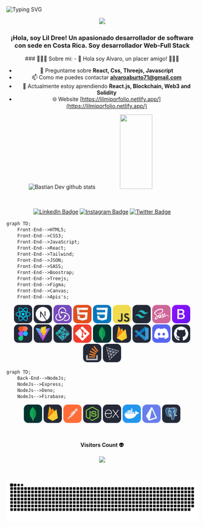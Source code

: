 ![Typing SVG](https://readme-typing-svg.herokuapp.com/?color=02D9F7FF&size=35&center=true&vCenter=true&width=1000&lines=Hola+soy+Alvaro;Tengo+20+años+Un+placer;👋+👋;Bienvenidos!)

<!---------------------------------------------------------------------------------------------------->

<div id="header" align="center">
  <img
src="https://camo.githubusercontent.com/4fa9a5bdefafee7e59ad2086429306dfc0c902d0db4d2d1fdfb534b1767d9f62/68747470733a2f2f646576656c6f706572732e67697068792e636f6d2f6272616e63682f6d61737465722f7374617469632f6170692d35313264333663303936363236383237313731303861333862626235633537642e676966"
    width="full"
  />
  <h3 align="center">
    ¡Hola, soy Lil Dree! Un apasionado desarrollador de software con sede en
    Costa Rica. Soy desarrollador Web-Full Stack
  </h3>
</div>
<!---------------------------------------------------------------------------------------------------->
<div align="center">
### 👨🏾‍💻 Sobre mi: - 📝 Hola soy Alvaro, un placer amigo! 👨🏾‍💻 

- 💬 Preguntame sobre **React, Css, Threejs, Javascript** 
- 📫 Como me puedes contactar **alvaroaburto71@gmail.com** 
- 🌱 Actualmente estoy aprendiendo **React.js, Blockchain, Web3 and Solidity** 
- 🌐 Website [https://lilmiporfolio.netlify.app/](https://lilmiporfolio.netlify.app/)
</div>
<!---------------------------------------------------------------------------------------------------->

<div align="center">  
  <img width="49%" height="195px" src="https://github-readme-stats.vercel.app/api?username=LilDre7&show_icons=true&count_private=true&hide_border=true&title_color=02D9F7FF&icon_color=02D9F7FF&text_color=c9d1d9&bg_color=0d1117" alt="Bastian Dev github stats" /> 
  
  <img width="41%" height="195px" src="https://github-readme-stats.vercel.app/api/top-langs/?username=LilDre7&layout=compact&hide_border=true&title_color=02D9F7FF&text_color=02D9F7FF&bg_color=0d1117" />
</div> 

<!---------------------------------------------------------------------------------------------------->

<p align="center">
  <br/><br/><a href="https://www.linkedin.com/in/alvaro-aburto-dev/" target="_blank"><img src="https://img.shields.io/badge/-LinkedIn-0A0A0B?logo=linkedin&style=for-the-badge&logoColor=white" alt="LinkedIn Badge" /></a>
  <a href="https://www.instagram.com/👽/" target="_blank"><img src="https://img.shields.io/badge/-Instagram-0A0A0B?logo=instagram&style=for-the-badge&logoColor=white" alt="Instagram Badge" /></a>
  <a href="https://twitter.com/👽" target="_blank"><img src="https://img.shields.io/badge/-Twitter-0A0A0B?logo=twitter&style=for-the-badge&logoColor=white" alt="Twitter Badge" /></a>
</p>

<!---------------------------------------------------------------------------------------------------->

```mermaid
graph TD;
    Front-End-->HTML5;
    Front-End-->CSS3;
    Front-End-->JavaScript;
    Front-End-->React;
    Front-End-->Tailwind;
    Front-End-->JSON;
    Front-End-->SASS;
    Front-End-->Boostrap;
    Front-End-->Treejs;
    Front-End-->Figma;
    Front-End-->Canvas;
    Front-End-->Apis's;
  ```
<p align="center">
<img src="https://github.com/tandpfun/skill-icons/blob/main/icons/React-Dark.svg" width="48" title="React.Js"> 
<img src="https://github.com/tandpfun/skill-icons/blob/main/icons/NextJS-Dark.svg" width="48" title="Next.Js">  
<img src="https://github.com/tandpfun/skill-icons/blob/main/icons/Redux.svg" width="48" title="Redux.Js">
<img src="https://github.com/tandpfun/skill-icons/blob/main/icons/HTML.svg" width="48" title="HTML"> 
<img src="https://github.com/tandpfun/skill-icons/blob/main/icons/CSS.svg" width="48" title="CSS">   
<img src="https://github.com/tandpfun/skill-icons/blob/main/icons/JavaScript.svg" width="48"  title="Javascript">      
<img src="https://github.com/tandpfun/skill-icons/blob/main/icons/TailwindCSS-Dark.svg" width="48" title="TailWindCss">     
<img src="https://github.com/tandpfun/skill-icons/blob/main/icons/Sass.svg" width="48" title="Sass">  
<img src="https://github.com/tandpfun/skill-icons/blob/main/icons/Bootstrap.svg" width="48">   
<img src="https://github.com/tandpfun/skill-icons/blob/main/icons/Figma-Dark.svg" width="48" title="Figma">   
<img src="https://github.com/tandpfun/skill-icons/blob/main/icons/Vite-Dark.svg" width="48"  title="Vite">  
<img src="https://github.com/tandpfun/skill-icons/blob/main/icons/Netlify-Dark.svg" width="48" title="Netlify">    
<img src="https://github.com/tandpfun/skill-icons/blob/main/icons/Git.svg" width="48" title="Git">  
<img src="https://github.com/tandpfun/skill-icons/blob/main/icons/MongoDB.svg" width="48" title="MongoDB">   
<img src="https://github.com/tandpfun/skill-icons/blob/main/icons/Firebase-Dark.svg" width="48" title="Firebase">   
<img src="https://github.com/tandpfun/skill-icons/blob/main/icons/VSCode-Dark.svg" width="48" title="Vscode">   
<img src="https://github.com/tandpfun/skill-icons/blob/main/icons/Discord.svg" width="48" title="Discord">   
<img src="https://github.com/tandpfun/skill-icons/blob/main/icons/Github-Dark.svg" width="48" title="Github">   
<img src="https://github.com/tandpfun/skill-icons/blob/main/icons/StackOverflow-Dark.svg" width="48" title="StackOverFlow">     
<img src="https://github.com/tandpfun/skill-icons/blob/main/icons/ThreeJS-Dark.svg" width="48" title="ThreeJs">   
<p/>

<!---------------------------------------------------------------------------------------------------->

```mermaid
graph TD;
    Back-End-->NodeJs;
    NodeJs-->Express;
    NodeJs-->Deno;
    NodeJs-->Firabase;
```

<p align="center">   
  <img src="https://github.com/tandpfun/skill-icons/blob/main/icons/MongoDB.svg" width="48" title="MongoDB">  
  <img src="https://github.com/tandpfun/skill-icons/blob/main/icons/Firebase-Dark.svg" width="48" title="Firebase">        
  <img src="https://github.com/tandpfun/skill-icons/blob/main/icons/Postman.svg" width="48" title="Postman">     
  <img src="https://github.com/tandpfun/skill-icons/blob/main/icons/NodeJS-Dark.svg" width="48" title="NodeJs">   
  <img src="https://raw.githubusercontent.com/tandpfun/skill-icons/04cdbafee8406ab0e9c4e8d449afc78775c9b7e1/icons/ExpressJS-Dark.svg" width="48" title="Express">
  <img src="https://raw.githubusercontent.com/tandpfun/skill-icons/04cdbafee8406ab0e9c4e8d449afc78775c9b7e1/icons/Docker.svg" width="48" title="Docker">
  <img src="https://raw.githubusercontent.com/tandpfun/skill-icons/04cdbafee8406ab0e9c4e8d449afc78775c9b7e1/icons/Prisma.svg" width="48" title="Prisma">
  <img src="https://raw.githubusercontent.com/tandpfun/skill-icons/04cdbafee8406ab0e9c4e8d449afc78775c9b7e1/icons/PostgreSQL-Dark.svg" width="48" title="Postgres">
<p/>

<!---------------------------------------------------------------------------------------------------->

<div align="center">
  <br><p align="centre"><b>Visitors Count 👽 </b></p>  
  <p align="center"><img align="center" src="https://profile-counter.glitch.me/{👽}/count.svg" /></p> 
  <br>
</div>

<!---------------------------------------------------------------------------------------------------->

![](https://github.com/Platane/snk/raw/output/github-contribution-grid-snake.svg)


